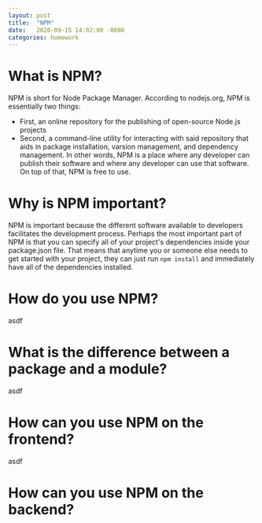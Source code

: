 ```yaml
---
layout: post
title:  "NPM"
date:   2020-09-15 14:02:00 -0600
categories: homework
---
```


# What is NPM?

NPM is short for Node Package Manager. According to nodejs.org, NPM is essentially two things:
- First, an online repository for the publishing of open-source Node.js projects
- Second, a command-line utility for interacting with said repository that aids in package installation, varsion management, and dependency management.
In other words, NPM is a place where any developer can publish their software and where any developer can use that software. On top of that, NPM is free to use.

# Why is NPM important?

NPM is important because the different software available to developers facilitates the development process. Perhaps the most important part of NPM is that you can specify all of your project's dependencies inside your package.json file. That means that anytime you or someone else needs to get started with your project, they can just run <code>npm install</code> and immediately have all of the dependencies installed.

# How do you use NPM?

asdf

# What is the difference between a package and a module?

asdf

# How can you use NPM on the frontend?

asdf

# How can you use NPM on the backend?